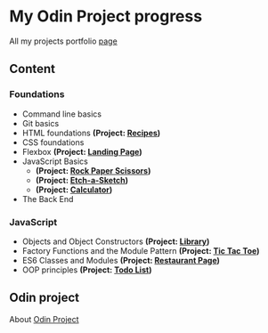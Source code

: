 # My Odin Project progress
All my projects portfolio [page](https://major-phillydee.github.io/odin-project) 

## Content

### Foundations
* Command line basics
* Git basics
* HTML foundations **(Project: [Recipes](https://github.com/major-phillydee/odin-project/tree/main/foundations/03-html-foundations/PROJECT-recipes))**
* CSS foundations
* Flexbox **(Project: [Landing Page](https://github.com/major-phillydee/odin-project/tree/main/foundations/05-flex/00-PROJECT-landing-page))**
* JavaScript Basics 
  * **(Project: [Rock Paper Scissors](https://github.com/major-phillydee/odin-project/tree/main/foundations/06-javascript/00-PROJECT-rock-paper-scissors))**
  * **(Project: [Etch-a-Sketch](https://github.com/major-phillydee/odin-project/tree/main/foundations/06-javascript/00-PROJECT-etch-a-sketch))** 
  * **(Project: [Calculator](https://github.com/major-phillydee/odin-project/tree/main/foundations/06-javascript/00-PROJECT-calculator))** 
* The Back End

### JavaScript
* Objects and Object Constructors **(Project: [Library](https://github.com/major-phillydee/odin-project/tree/main/javascript/organizing-js-code/PROJECT-library))**
* Factory Functions and the Module Pattern **(Project: [Tic Tac Toe](https://github.com/major-phillydee/odin-project/tree/main/javascript/organizing-js-code/PROJECT-tic-tac-toe))**
* ES6 Classes and Modules **(Project: [Restaurant Page](https://github.com/major-phillydee/restaurant-page))**
* OOP principles **(Project: [Todo List](https://github.com/major-phillydee/todo-list))**

## Odin project
About [Odin Project](https://theodinproject.com)